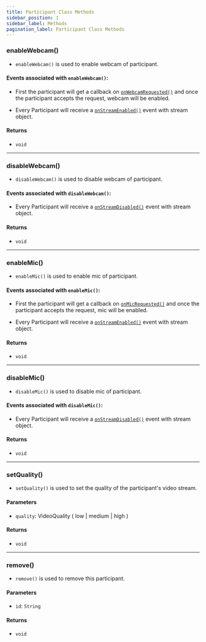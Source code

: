 ```yaml
---
title: Participant Class Methods
sidebar_position: 1
sidebar_label: Methods
pagination_label: Participant Class Methods
---
```


<div class="sdk-api-ref-only-h4">

### enableWebcam()

- `enableWebcam()` is used to enable webcam of participant.

#### Events associated with `enableWebcam()`:

- First the participant will get a callback on [`onWebcamRequested()`](../meeting-class/events#onwebcamrequested) and once the participant accepts the request, webcam will be enabled.

- Every Participant will receive a [`onStreamEnabled()`](./events#onstreamenabled) event with stream object.

#### Returns

- `void`

---

### disableWebcam()

- `disableWebcam()` is used to disable webcam of participant.

#### Events associated with `disableWebcam()`:

- Every Participant will receive a [`onStreamDisabled()`](./events#onstreamdisabled) event with stream object.

#### Returns

- `void`

---

### enableMic()

- `enableMic()` is used to enable mic of participant.

#### Events associated with `enableMic()`:

- First the participant will get a callback on [`onMicRequested()`](../meeting-class/events#onmicrequested) and once the participant accepts the request, mic will be enabled.

- Every Participant will receive a [`onStreamEnabled()`](./events#onstreamenabled) event with stream object.

#### Returns

- `void`

---

### disableMic()

- `disableMic()` is used to disable mic of participant.

#### Events associated with `disableMic()`:

- Every Participant will receive a [`onStreamDisabled()`](./events#onstreamdisabled) event with stream object.

#### Returns

- `void`

---


### setQuality()

- `setQuality()` is used to set the quality of the participant's video stream.

#### Parameters

- `quality`: VideoQuality ( low | medium | high )

#### Returns

- `void`

---

### remove()

- `remove()` is used to remove this participant.

#### Parameters

- `id`: `String`

#### Returns

- `void`

</div>
